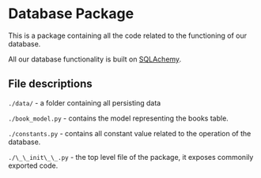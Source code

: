 # Database Package

This is a package containing all the code related to the functioning of our database.

All our database functionality is built on [SQLAchemy](https://www.sqlalchemy.org/).

## File descriptions

`./data/` - a folder containing all persisting data

`./book_model.py` - contains the model representing the books table.

`./constants.py` - contains all constant value related to the operation of the database.

`./\_\_init\_\_.py` - the top level file of the package, it exposes commonily exported code.